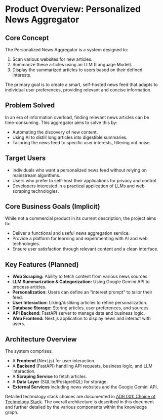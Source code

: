 # Product Overview: Personalized News Aggregator

## Core Concept

The Personalized News Aggregator is a system designed to:
1.  Scan various websites for new articles.
2.  Summarize these articles using an LLM (Language Model).
3.  Display the summarized articles to users based on their defined interests.

The primary goal is to create a smart, self-hosted news feed that adapts to individual user preferences, providing relevant and concise information.

## Problem Solved

In an era of information overload, finding relevant news articles can be time-consuming. This aggregator aims to solve this by:
*   Automating the discovery of new content.
*   Using AI to distill long articles into digestible summaries.
*   Tailoring the news feed to specific user interests, filtering out noise.

## Target Users

*   Individuals who want a personalized news feed without relying on mainstream algorithms.
*   Users who prefer to self-host their applications for privacy and control.
*   Developers interested in a practical application of LLMs and web scraping technologies.

## Core Business Goals (Implicit)

While not a commercial product in its current description, the project aims to:
*   Deliver a functional and useful news aggregation service.
*   Provide a platform for learning and experimenting with AI and web technologies.
*   Ensure user satisfaction through relevant content and a clean interface.

## Key Features (Planned)

*   **Web Scraping:** Ability to fetch content from various news sources.
*   **LLM Summarization & Categorization:** Using Google Gemini API to process articles.
*   **Personalization:** Users can define an "interest prompt" to tailor their feed.
*   **User Interaction:** Liking/disliking articles to refine personalization.
*   **Database Storage:** Storing articles, user preferences, and sources.
*   **API Backend:** FastAPI server to manage data and business logic.
*   **Web Frontend:** Next.js application to display news and interact with users.

## Architecture Overview

The system comprises:
*   A **Frontend** (Next.js) for user interaction.
*   A **Backend** (FastAPI) handling API requests, business logic, and LLM interaction.
*   A **Scraping Service** to fetch articles.
*   A **Data Layer** (SQLite/PostgreSQL) for storage.
*   **External Services** including news websites and the Google Gemini API.

Detailed technology stack choices are documented in [ADR 001: Choice of Technology Stack](./decisions/001-technology-stack.md). The overall architecture is described in this document and further detailed by the various components within the knowledge graph.
